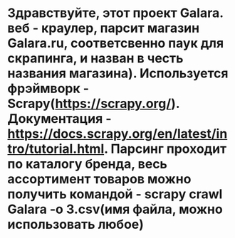 # Здравствуйте, этот проект Galara. веб - краулер, парсит магазин Galara.ru, соответсвенно паук для скрапинга, и назван в честь названия магазина). Используется фрэймворк - Scrapy(https://scrapy.org/). Документация - https://docs.scrapy.org/en/latest/intro/tutorial.html. Парсинг проходит по каталогу бренда, весь ассортимент товаров можно получить командой - scrapy crawl Galara -o 3.csv(имя файла, можно использовать любое)
  
